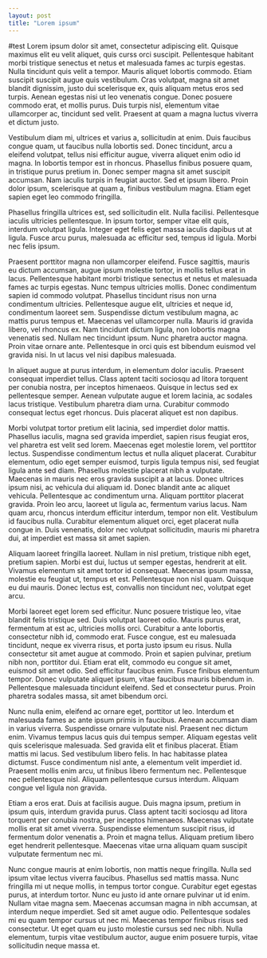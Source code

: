 ```yaml
---
layout: post
title: "Lorem ipsum"
---
```


#test
Lorem ipsum dolor sit amet, consectetur adipiscing elit. Quisque maximus elit eu velit aliquet, quis curss orci suscipit. Pellentesque habitant morbi tristique senectus et netus et malesuada fames ac turpis egestas. Nulla tincidunt quis velit a tempor. Mauris aliquet lobortis commodo. Etiam suscipit suscipit augue quis vestibulum. Cras volutpat, magna sit amet blandit dignissim, justo dui scelerisque ex, quis aliquam metus eros sed turpis. Aenean egestas nisi ut leo venenatis congue. Donec posuere commodo erat, et mollis purus. Duis turpis nisl, elementum vitae ullamcorper ac, tincidunt sed velit. Praesent at quam a magna luctus viverra et dictum justo.

Vestibulum diam mi, ultrices et varius a, sollicitudin at enim. Duis faucibus congue quam, ut faucibus nulla lobortis sed. Donec tincidunt, arcu a eleifend volutpat, tellus nisi efficitur augue, viverra aliquet enim odio id magna. In lobortis tempor est in rhoncus. Phasellus finibus posuere quam, in tristique purus pretium in. Donec semper magna sit amet suscipit accumsan. Nam iaculis turpis in feugiat auctor. Sed et ipsum libero. Proin dolor ipsum, scelerisque at quam a, finibus vestibulum magna. Etiam eget sapien eget leo commodo fringilla.

Phasellus fringilla ultrices est, sed sollicitudin elit. Nulla facilisi. Pellentesque iaculis ultricies pellentesque. In ipsum tortor, semper vitae elit quis, interdum volutpat ligula. Integer eget felis eget massa iaculis dapibus ut at ligula. Fusce arcu purus, malesuada ac efficitur sed, tempus id ligula. Morbi nec felis ipsum.

Praesent porttitor magna non ullamcorper eleifend. Fusce sagittis, mauris eu dictum accumsan, augue ipsum molestie tortor, in mollis tellus erat in lacus. Pellentesque habitant morbi tristique senectus et netus et malesuada fames ac turpis egestas. Nunc tempus ultricies mollis. Donec condimentum sapien id commodo volutpat. Phasellus tincidunt risus non urna condimentum ultricies. Pellentesque augue elit, ultricies et neque id, condimentum laoreet sem. Suspendisse dictum vestibulum magna, ac mattis purus tempus et. Maecenas vel ullamcorper nulla. Mauris id gravida libero, vel rhoncus ex. Nam tincidunt dictum ligula, non lobortis magna venenatis sed. Nullam nec tincidunt ipsum. Nunc pharetra auctor magna. Proin vitae ornare ante. Pellentesque in orci quis est bibendum euismod vel gravida nisi. In ut lacus vel nisi dapibus malesuada.

In aliquet augue at purus interdum, in elementum dolor iaculis. Praesent consequat imperdiet tellus. Class aptent taciti sociosqu ad litora torquent per conubia nostra, per inceptos himenaeos. Quisque in lectus sed ex pellentesque semper. Aenean vulputate augue et lorem lacinia, ac sodales lacus tristique. Vestibulum pharetra diam urna. Curabitur commodo consequat lectus eget rhoncus. Duis placerat aliquet est non dapibus.

Morbi volutpat tortor pretium elit lacinia, sed imperdiet dolor mattis. Phasellus iaculis, magna sed gravida imperdiet, sapien risus feugiat eros, vel pharetra est velit sed lorem. Maecenas eget molestie lorem, vel porttitor lectus. Suspendisse condimentum lectus et nulla aliquet placerat. Curabitur elementum, odio eget semper euismod, turpis ligula tempus nisi, sed feugiat ligula ante sed diam. Phasellus molestie placerat nibh a vulputate. Maecenas in mauris nec eros gravida suscipit a at lacus. Donec ultrices ipsum nisi, ac vehicula dui aliquam id. Donec blandit ante ac aliquet vehicula. Pellentesque ac condimentum urna. Aliquam porttitor placerat gravida. Proin leo arcu, laoreet ut ligula ac, fermentum varius lacus. Nam quam arcu, rhoncus interdum efficitur interdum, tempor non elit. Vestibulum id faucibus nulla. Curabitur elementum aliquet orci, eget placerat nulla congue in. Duis venenatis, dolor nec volutpat sollicitudin, mauris mi pharetra dui, at imperdiet est massa sit amet sapien.

Aliquam laoreet fringilla laoreet. Nullam in nisl pretium, tristique nibh eget, pretium sapien. Morbi est dui, luctus ut semper egestas, hendrerit at elit. Vivamus elementum sit amet tortor id consequat. Maecenas ipsum massa, molestie eu feugiat ut, tempus et est. Pellentesque non nisl quam. Quisque eu dui mauris. Donec lectus est, convallis non tincidunt nec, volutpat eget arcu.

Morbi laoreet eget lorem sed efficitur. Nunc posuere tristique leo, vitae blandit felis tristique sed. Duis volutpat laoreet odio. Mauris purus erat, fermentum at est ac, ultricies mollis orci. Curabitur a ante lobortis, consectetur nibh id, commodo erat. Fusce congue, est eu malesuada tincidunt, neque ex viverra risus, et porta justo ipsum eu risus. Nulla consectetur sit amet augue at commodo. Proin et sapien pulvinar, pretium nibh non, porttitor dui. Etiam erat elit, commodo eu congue sit amet, euismod sit amet odio. Sed efficitur faucibus enim. Fusce finibus elementum tempor. Donec vulputate aliquet ipsum, vitae faucibus mauris bibendum in. Pellentesque malesuada tincidunt eleifend. Sed et consectetur purus. Proin pharetra sodales massa, sit amet bibendum orci.

Nunc nulla enim, eleifend ac ornare eget, porttitor ut leo. Interdum et malesuada fames ac ante ipsum primis in faucibus. Aenean accumsan diam in varius viverra. Suspendisse ornare vulputate nisl. Praesent nec dictum enim. Vivamus tempus lacus quis dui tempus semper. Aliquam egestas velit quis scelerisque malesuada. Sed gravida elit et finibus placerat. Etiam mattis mi lacus. Sed vestibulum libero felis. In hac habitasse platea dictumst. Fusce condimentum nisl ante, a elementum velit imperdiet id. Praesent mollis enim arcu, ut finibus libero fermentum nec. Pellentesque nec pellentesque nisl. Aliquam pellentesque cursus interdum. Aliquam congue vel ligula non gravida.

Etiam a eros erat. Duis at facilisis augue. Duis magna ipsum, pretium in ipsum quis, interdum gravida purus. Class aptent taciti sociosqu ad litora torquent per conubia nostra, per inceptos himenaeos. Maecenas vulputate mollis erat sit amet viverra. Suspendisse elementum suscipit risus, id fermentum dolor venenatis a. Proin et magna tellus. Aliquam pretium libero eget hendrerit pellentesque. Maecenas vitae urna aliquam quam suscipit vulputate fermentum nec mi.

Nunc congue mauris at enim lobortis, non mattis neque fringilla. Nulla sed ipsum vitae lectus viverra faucibus. Phasellus sed mattis massa. Nunc fringilla mi ut neque mollis, in tempus tortor congue. Curabitur eget egestas purus, at interdum tortor. Nunc eu justo id ante ornare pulvinar ut id enim. Nullam vitae magna sem. Maecenas accumsan magna in nibh accumsan, at interdum neque imperdiet. Sed sit amet augue odio. Pellentesque sodales mi eu quam tempor cursus ut nec mi. Maecenas tempor finibus risus sed consectetur. Ut eget quam eu justo molestie cursus sed nec nibh. Nulla elementum, turpis vitae vestibulum auctor, augue enim posuere turpis, vitae sollicitudin neque massa et.

